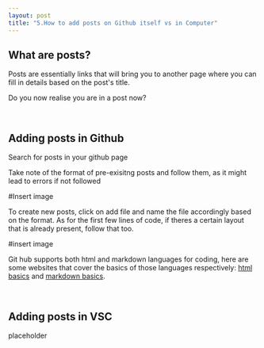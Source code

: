 ```yaml
---
layout: post
title: "5.How to add posts on Github itself vs in Computer"
---
```

<html> 
  <body>
    <h2>What are posts?</h2>
    <p>Posts are essentially links that will bring you to another page where you can fill in details based on the post's title.</p>
    <p>Do you now realise you are in a post now?</p>
    <br />
    <h2>Adding posts in Github</h2>
    <p>Search for posts in your github page</p>
    <p>Take note of the format of pre-exisitng posts and follow them, as it might lead to errors if not followed</p>
    #Insert image
    <p>To create new posts, click on add file and name the file accordingly based on the format. As for the first few lines of code, 
      if theres a certain layout that is already present, follow that too.
    </p>
    #insert image
    <p>Git hub supports both html and markdown languages for coding, here are some websites that cover the basics of those languages respectively:
      <a href="https://developer.mozilla.org/en-US/docs/Learn/Getting_started_with_the_web/HTML_basics">html basics</a> and 
      <a href="https://www.markdownguide.org/basic-syntax/">markdown basics</a>.</p>
    <br />
    <h2>Adding posts in VSC</h2>
    <p>placeholder</p>
  </body>
</html>

